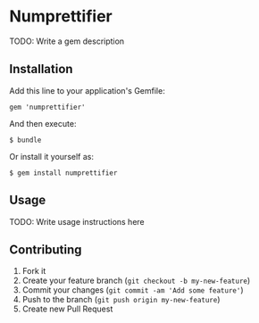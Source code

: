 # Numprettifier

TODO: Write a gem description

## Installation

Add this line to your application's Gemfile:

    gem 'numprettifier'

And then execute:

    $ bundle

Or install it yourself as:

    $ gem install numprettifier

## Usage

TODO: Write usage instructions here

## Contributing

1. Fork it
2. Create your feature branch (`git checkout -b my-new-feature`)
3. Commit your changes (`git commit -am 'Add some feature'`)
4. Push to the branch (`git push origin my-new-feature`)
5. Create new Pull Request

